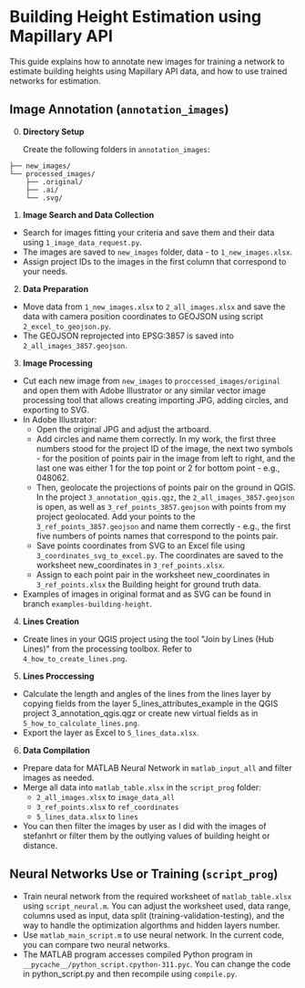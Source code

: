 # Building Height Estimation using Mapillary API

This guide explains how to annotate new images for training a network to estimate building heights using Mapillary API data, and how to use trained networks for estimation.

## Image Annotation (`annotation_images`)

0. **Directory Setup**

   Create the following folders in `annotation_images`:
	
```annotation_images/
├── new_images/
└── processed_images/
    ├── .original/
    ├── .ai/
    └── .svg/
```

1. **Image Search and Data Collection**

- Search for images fitting your criteria and save them and their data using `1_image_data_request.py`.
- The images are saved to `new_images` folder, data - to `1_new_images.xlsx`.
- Assign project IDs to the images in the first column that correspond to your needs.

2. **Data Preparation**

- Move data from `1_new_images.xlsx` to `2_all_images.xlsx` and save the data with camera position coordinates to GEOJSON using script `2_excel_to_geojson.py`.
- The GEOJSON reprojected into EPSG:3857 is saved into `2_all_images_3857.geojson`.

3. **Image Processing**

- Cut each new image from `new_images` to `proccessed_images/original` and open them with Adobe Illustrator or any similar vector image processing tool that allows creating importing JPG, adding circles, and exporting to SVG.
- In Adobe Illustrator:
	- Open the original JPG and adjust the artboard.
	- Add circles and name them correctly. In my work, the first three numbers stood for the project ID of the image, the next two symbols - for the position of points pair in the image from left to right, and the last one was either 1 for the top point or 2 for bottom point - e.g., 048062.
	- Then, geolocate the projections of points pair on the ground in QGIS. In the project `3_annotation_qgis.qgz`, the `2_all_images_3857.geojson` is open, as well as `3_ref_points_3857.geojson` with points from my project geolocated. Add your points to the `3_ref_points_3857.geojson` and name them correctly - e.g., the first five numbers of points names that correspond to the points pair.
	- Save points coordinates from SVG to an Excel file using `3_coordinates_svg_to_excel.py`. The coordinates are saved to the worksheet new_coordinates in `3_ref_points.xlsx`.
	- Assign to each point pair in the worksheet new_coordinates in `3_ref_points.xlsx` the Building height for ground truth data.
 - Examples of images in original format and as SVG can be found in branch `examples-building-height`.

4. **Lines Creation**

- Create lines in your QGIS project using the tool "Join by Lines (Hub Lines)" from the processing toolbox. Refer to `4_how_to_create_lines.png`. 

5. **Lines Proccessing**

- Calculate the length and angles of the lines from the lines layer by copying fields from the layer 5_lines_attributes_example in the QGIS project 3_annotation_qgis.qgz or create new virtual fields as in `5_how_to_calculate_lines.png`.
- Export the layer as Excel to `5_lines_data.xlsx`.

6. **Data Compilation**

- Prepare data for MATLAB Neural Network in `matlab_input_all` and filter images as needed.
- Merge all data into `matlab_table.xlsx` in the `script_prog` folder:
  - `2_all_images.xlsx` to `image_data_all`
  - `3_ref_points.xlsx` to `ref_coordinates`
  - `5_lines_data.xlsx` to `lines`
- You can then filter the images by user as I did with the images of stefanhrt or filter them by the outlying values of building height or distance.

## Neural Networks Use or Training (`script_prog`)
- Train neural network from the required worksheet of `matlab_table.xlsx` using `script_neural.m`. You can adjust the worksheet used, data range, columns used as input, data split (training-validation-testing), and the way to handle the optimization algorthms and hidden layers number.
- Use `matlab_main_script.m` to use neural network. In the current code, you can compare two neural networks. 
- The MATLAB program accesses compiled Python program in `__pycache__/python_script.cpython-311.pyc`. You can change the code in python_script.py and then recompile using `compile.py`.
  

